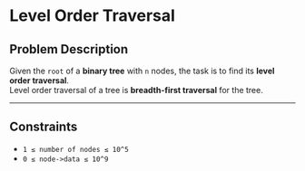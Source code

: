 # Level Order Traversal

## Problem Description
Given the `root` of a **binary tree** with `n` nodes, the task is to find its **level order traversal**.  
Level order traversal of a tree is **breadth-first traversal** for the tree.

---

## Constraints
- `1 ≤ number of nodes ≤ 10^5`
- `0 ≤ node->data ≤ 10^9`
